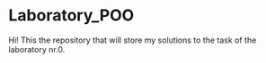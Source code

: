 # Laboratory_POO
Hi! This the repository that will store my solutions to the task of the laboratory nr.0.
